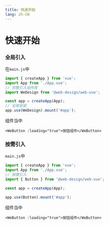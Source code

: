 ```yaml
---
title: 快速开始
lang: zh-CN
---
```


# 快速开始

### 全局引入

在`main.js`中

```js
import { createApp } from 'vue';
import App from './App.vue';
// 完整引入组件库
import WeDesign from '@web-design/web-vue';

const app = createApp(App);
// 全局安装
app.use(WeDesign).mount('#app');
```

组件当中

```vue
<WeButton :loading="true">按钮组件</WeButton>
```

### 按需引入

`main.js`中

```js
import { createApp } from 'vue';
import App from './App.vue';
// 按需引入
import { Button } from '@web-design/web-vue';

const app = createApp(App);

app.use(Button).mount('#app');
```

组件当中

```vue
<WeButton :loading="true">按钮组件</WeButton>
```
